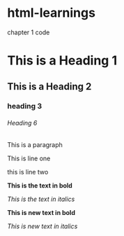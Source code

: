# html-learnings
chapter 1 code
<!DOCTYPE html>
<html>
  <head>
    <meta charset="utf-8">
    <title>This is the title!</title>
  </head>
  <body>
   <!-- anything here is a comment -->
   <h1> This is a Heading 1</h1>
   <h2>This is a Heading 2</h2>
   <h3>heading 3</h3>
   <h6>Heading 6</h6>

   <p>This is a paragraph</p>
   <p>This is line one</p>
   <p>this is line two</p>
<!-- old ways -->
   <p><b>This is the text in bold</b></p>

   <p><i>This is the text in italics</i></p>
   <!-- new ways -->
   <p><strong>This is new text in bold</strong></p>
   <p><em>This is new text in italics</em></p>

  
</html>
